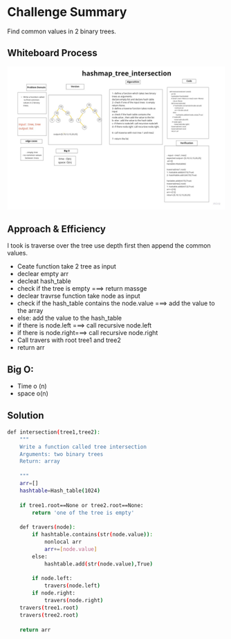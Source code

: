# Challenge Summary

Find common values in 2 binary trees.

## Whiteboard Process

![hasmap_tree_intersection](hasmap_tree_intersection.jpg)

## Approach & Efficiency

I took is traverse over the tree use depth first then append the common values.


+ Ceate function take 2 tree as input
+ declear empty arr
+ decleat hash_table
+ check if the tree is empty ===> return massge
+ declear travrse function take node as input
+ check if the hash_table contains the node.value ===> add the value to the array
+ else: add the value to the hash_table
+ if there is node.left ===> call recursive node.left
+ if there is node.right===> call recursive node.right
+ Call travers with root tree1 and tree2
+ return arr

## Big O:

+ Time o (n)
+ space o(n)

## Solution


```bash
def intersection(tree1,tree2):
    """
    Write a function called tree intersection
    Arguments: two binary trees
    Return: array

    """
    arr=[]
    hashtable=Hash_table(1024)

    if tree1.root==None or tree2.root==None:
        return 'one of the tree is empty'

    def travers(node):
        if hashtable.contains(str(node.value)):
            nonlocal arr
            arr+=[node.value]
        else:
            hashtable.add(str(node.value),True)

        if node.left:
            travers(node.left)
        if node.right:
            travers(node.right)
    travers(tree1.root)
    travers(tree2.root)

    return arr

```

